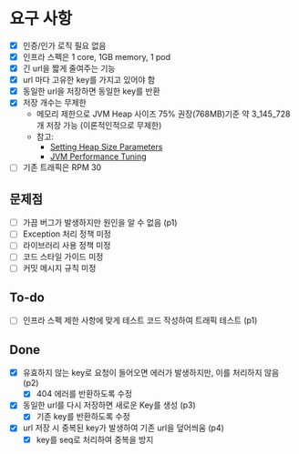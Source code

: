 # 요구 사항

- [x] 인증/인가 로직 필요 없음
- [x] 인프라 스펙은 1 core, 1GB memory, 1 pod
- [x] 긴 url을 짧게 줄여주는 기능
- [x] url 마다 고유한 key를 가지고 있어야 함
- [x] 동일한 url을 저장하면 동일한 key를 반환
- [x] 저장 개수는 무제한
    - 메모리 제한으로 JVM Heap 사이즈 75% 권장(768MB)기준 약 3_145_728개 저장 가능 (이론적인적으로 무제한)
    - 참고:
        - [Setting Heap Size Parameters](https://docs.oracle.com/cd/E13188_01/jrockit/docs81/tuning/config.html#1012706)
        - [JVM Performance Tuning](https://docs.oracle.com/en/graalvm/jdk/21/docs/reference-manual/native-image/optimizations-and-performance/MemoryManagement/#performance-tuning)
- [ ] 기존 트래픽은 RPM 30

## 문제점

- [ ] 가끔 버그가 발생하지만 원인을 알 수 없음 (p1)
- [ ] Exception 처리 정책 미정
- [ ] 라이브러리 사용 정책 미정
- [ ] 코드 스타일 가이드 미정
- [ ] 커밋 메시지 규칙 미정

## To-do

- [ ] 인프라 스펙 제한 사항에 맞게 테스트 코드 작성하여 트래픽 테스트 (p1)

## Done

- [x] 유효하지 않는 key로 요청이 들어오면 에러가 발생하지만, 이를 처리하지 않음 (p2)
    - [x] 404 에러를 반환하도록 수정
- [x] 동일한 url를 다시 저장하면 새로운 Key를 생성 (p3)
    - [x] 기존 key를 반환하도록 수정
- [x] url 저장 시 중복된 key가 발생하여 기존 url을 덮어씌움 (p4)
    - [x] key를 seq로 처리하여 중복을 방지
